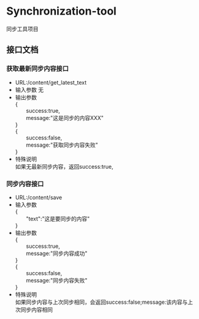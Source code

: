 # Synchronization-tool
同步工具项目

## 接口文档
### 获取最新同步内容接口
* URL:/content/get_latest_text
* 输入参数
无
* 输出参数  
{  
  &ensp;&ensp;&ensp;&ensp;success:true,  
	&ensp;&ensp;&ensp;&ensp;message:"这是同步的内容XXX"  
}  
{  
  &ensp;&ensp;&ensp;&ensp;success:false,  
	&ensp;&ensp;&ensp;&ensp;message:"获取同步内容失败"  
}  
* 特殊说明  
如果无最新同步内容，返回success:true,

### 同步内容接口
* URL:/content/save  
* 输入参数  
{  
    &ensp;&ensp;&ensp;&ensp;"text":"这是要同步的内容"  
}  
* 输出参数  
{  
  &ensp;&ensp;&ensp;&ensp;success:true,  
	&ensp;&ensp;&ensp;&ensp;message:"同步内容成功"  
}  
{  
  &ensp;&ensp;&ensp;&ensp;success:false,  
	&ensp;&ensp;&ensp;&ensp;message:"同步内容失败"  
}  
* 特殊说明  
如果同步内容与上次同步相同，会返回success:false;message:该内容与上次同步内容相同
